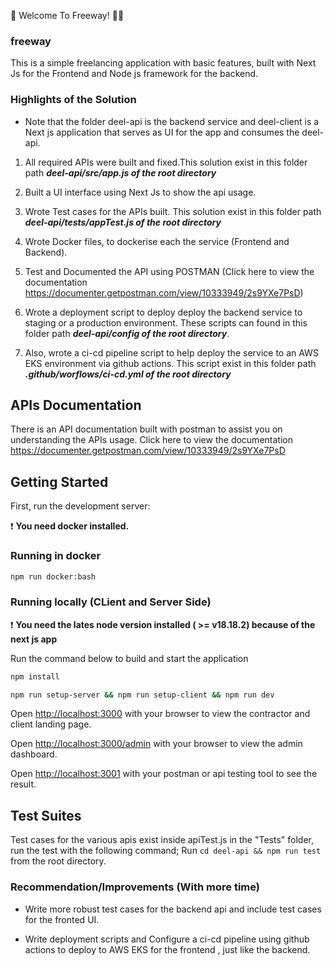 💫 Welcome To Freeway! 🎉🎉

### freeway
This is a simple freelancing application with basic features, built with Next Js for the Frontend and Node js framework for the backend.

### Highlights of the Solution 

- Note that the folder deel-api is the backend service and deel-client is a Next js application that serves as UI for the app and consumes the deel-api.

1. All required APIs were built and fixed.This solution exist in this folder path  **_deel-api/src/app.js of the root directory_**

2. Built a UI interface using Next Js to show the api usage.

3. Wrote Test cases for the APIs built. This solution exist in this folder path  **_deel-api/tests/appTest.js of the root directory_**

4. Wrote Docker files, to dockerise each the service (Frontend and Backend).

5. Test and Documented the API using POSTMAN (Click here to view the documentation https://documenter.getpostman.com/view/10333949/2s9YXe7PsD)

6. Wrote a deployment script to deploy deploy the backend service to staging or a production environment. These scripts can found in this folder path  **_deel-api/config of the root directory_**.

7. Also, wrote a ci-cd pipeline script to help deploy the service to an AWS EKS environment via github actions. This script exist in this folder path  **_.github/worflows/ci-cd.yml of the root directory_**

## APIs Documentation
There is an API documentation built with postman to assist you on understanding the APIs usage. Click here to view the documentation https://documenter.getpostman.com/view/10333949/2s9YXe7PsD

## Getting Started 

First, run the development server:

❗️ **You need docker installed.**

### Running in docker

```bash
npm run docker:bash
```

### Running locally (CLient and Server Side)

❗️ **You need the lates node version installed ( >= v18.18.2) because of the next js app**

Run the command below to build and start the application

```bash
npm install
```

```bash
npm run setup-server && npm run setup-client && npm run dev
```
Open [http://localhost:3000](http://localhost:3000) with your browser to view the contractor and client landing page.

Open [http://localhost:3000/admin](http://localhost:3000/admin) with your browser to view the admin dashboard.

Open [http://localhost:3001](http://localhost:3001) with your postman or api testing tool to see the result.


## Test Suites
Test cases for the various apis exist inside apiTest.js in the "Tests" folder, run the test with the following command;
Run `cd deel-api && npm run test` from the root directory.

### Recommendation/Improvements (With more time)

- Write more robust test cases for the backend api and include test cases for the fronted UI.

- Write deployment scripts and Configure a ci-cd pipeline using github actions to deploy to AWS EKS for the frontend , just like the backend.
